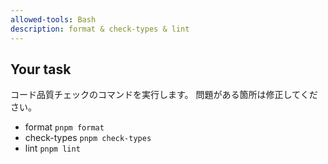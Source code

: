 ```yaml
---
allowed-tools: Bash
description: format & check-types & lint
---
```


## Your task

コード品質チェックのコマンドを実行します。
問題がある箇所は修正してください。

- format `pnpm format`
- check-types `pnpm check-types`
- lint `pnpm lint`
